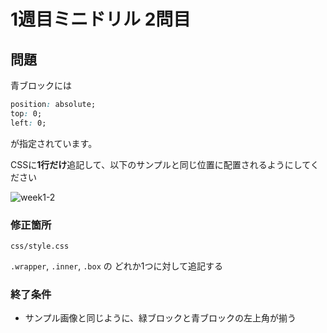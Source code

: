 # 1週目ミニドリル 2問目

## 問題

青ブロックには
```css
position: absolute;
top: 0;
left: 0;
```
が指定されています。

CSSに**1行だけ**追記して、以下のサンプルと同じ位置に配置されるようにしてください

![week1-2](https://user-images.githubusercontent.com/47471778/169678128-bb97ba47-dc93-4972-9782-489a4241a9b6.png)

### 修正箇所

`css/style.css`

`.wrapper`, `.inner`, `.box` の どれか1つに対して追記する

### 終了条件
- サンプル画像と同じように、緑ブロックと青ブロックの左上角が揃う
